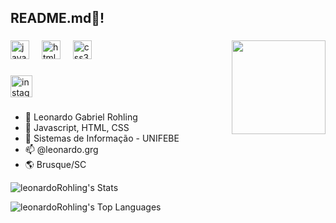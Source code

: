 <h2 align="left">README.md👋!</h2>

###

<img align="right" height="150" src="https://i.giphy.com/jjRAxLzYREWiHWLRzC.webp"  />

###

<div align="left">
  <img src="https://cdn.jsdelivr.net/gh/devicons/devicon/icons/javascript/javascript-original.svg" height="30" alt="javascript logo"  />
  <img width="12" />
  <img src="https://cdn.jsdelivr.net/gh/devicons/devicon/icons/html5/html5-original.svg" height="30" alt="html5 logo"  />
  <img width="12" />
  <img src="https://cdn.jsdelivr.net/gh/devicons/devicon/icons/css3/css3-original.svg" height="30" alt="css3 logo"  />
</div>

###

<div align="left">
  <a href="https://www.instagram.com/leonardo.grg/" target="_blank">
    <img src="https://img.shields.io/static/v1?message=Instagram&logo=instagram&label=&color=E4405F&logoColor=white&labelColor=&style=for-the-badge" height="35" alt="instagram logo"  />
  </a>
</div>

###

- 👋 Leonardo Gabriel Rohling
- 👀 Javascript, HTML, CSS
- 🌱 Sistemas de Informação - UNIFEBE
- 📫 @leonardo.grg
- 🌎 Brusque/SC

![leonardoRohling's Stats](https://github-readme-stats.vercel.app/api?username=leonardoRohling&theme=dark&show_icons=true&hide_border=true&count_private=true)

![leonardoRohling's Top Languages](https://github-readme-stats.vercel.app/api/top-langs/?username=leonardoRohling&theme=dark&show_icons=true&hide_border=true&layout=compact)
